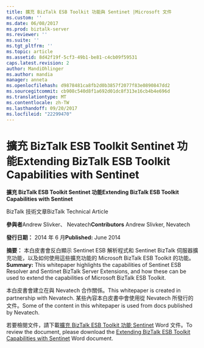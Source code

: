 ```yaml
---
title: 擴充 BizTalk ESB Toolkit 功能與 Sentinet |Microsoft 文件
ms.custom: ''
ms.date: 06/08/2017
ms.prod: biztalk-server
ms.reviewer: ''
ms.suite: ''
ms.tgt_pltfrm: ''
ms.topic: article
ms.assetid: 8d42f19f-5cf3-49b1-be81-c4cb09f59531
caps.latest.revision: 2
author: MandiOhlinger
ms.author: mandia
manager: anneta
ms.openlocfilehash: d9878481ca8fb2d0b3857f2077f83e0890847dd2
ms.sourcegitcommit: cb908c540d8f1a692d01dc8f313e16cb4b4e696d
ms.translationtype: MT
ms.contentlocale: zh-TW
ms.lasthandoff: 09/20/2017
ms.locfileid: "22299470"
---
```

# <a name="extending-biztalk-esb-toolkit-capabilities-with-sentinet"></a><span data-ttu-id="60b59-102">擴充 BizTalk ESB Toolkit Sentinet 功能</span><span class="sxs-lookup"><span data-stu-id="60b59-102">Extending BizTalk ESB Toolkit Capabilities with Sentinet</span></span>
<span data-ttu-id="60b59-103">**擴充 BizTalk ESB Toolkit Sentinet 功能**</span><span class="sxs-lookup"><span data-stu-id="60b59-103">**Extending BizTalk ESB Toolkit Capabilities with Sentinet**</span></span>  
  
 <span data-ttu-id="60b59-104">BizTalk 技術文章</span><span class="sxs-lookup"><span data-stu-id="60b59-104">BizTalk Technical Article</span></span>  
  
 <span data-ttu-id="60b59-105">**參與者**Andrew Slivker、 Nevatech</span><span class="sxs-lookup"><span data-stu-id="60b59-105">**Contributors** Andrew Slivker, Nevatech</span></span>  
  
 <span data-ttu-id="60b59-106">**發行日期：** 2014 年 6 月</span><span class="sxs-lookup"><span data-stu-id="60b59-106">**Published:** June 2014</span></span>  
  
 <span data-ttu-id="60b59-107">**摘要：** 本白皮書會反白顯示 Sentinet ESB 解析程式和 Sentinet BizTalk 伺服器擴充功能，以及如何使用這些擴充功能的 Microsoft BizTalk ESB Toolkit 的功能。</span><span class="sxs-lookup"><span data-stu-id="60b59-107">**Summary:** This whitepaper highlights the capabilities of Sentinet ESB Resolver and Sentinet BizTalk Server Extensions, and how these can be used to extend the capabilities of Microsoft BizTalk ESB Toolkit.</span></span>  
  
 <span data-ttu-id="60b59-108">本白皮書會建立在與 Nevatech 合作關係。</span><span class="sxs-lookup"><span data-stu-id="60b59-108">This whitepaper is created in partnership with Nevatech.</span></span> <span data-ttu-id="60b59-109">某些內容本白皮書中會使用從 Nevatech 所發行的文件。</span><span class="sxs-lookup"><span data-stu-id="60b59-109">Some of the content in this whitepaper is used from docs published by Nevatech.</span></span>  
  
 <span data-ttu-id="60b59-110">若要檢閱文件，請下載[擴充 BizTalk ESB Toolkit 功能 Sentinet](http://download.microsoft.com/download/6/D/E/6DEE8EE9-0F26-4991-8FE5-B0E5239C0980/BizTalkESBSentinent.docx) Word 文件。</span><span class="sxs-lookup"><span data-stu-id="60b59-110">To review the document, please download the [Extending BizTalk ESB Toolkit Capabilities with Sentinet](http://download.microsoft.com/download/6/D/E/6DEE8EE9-0F26-4991-8FE5-B0E5239C0980/BizTalkESBSentinent.docx) Word document.</span></span>